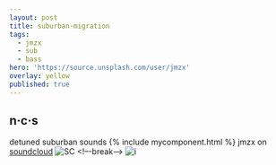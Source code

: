 ```yaml
---
layout: post
title: suburban·migration
tags:
  - jmzx
  - sub
  - bass
hero: 'https://source.unsplash.com/user/jmzx'
overlay: yellow
published: true
---
```

## n·c·s
detuned suburban sounds
{% include mycomponent.html %}
jmzx on [soundcloud](https://www.soundcloud.com/jmzx/dealin-minds-preview)
![SC](https://wwwjmzx.uk/uploads/sc@2x.png)
<!–-break-–>
![i](https://xjmzx.github.io/uploads/me3.png)
